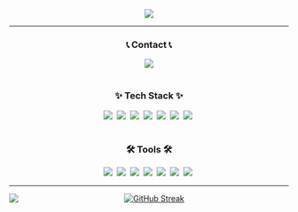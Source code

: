<div align="center">
  <img src="https://capsule-render.vercel.app/api?type=rounded&color=timeGradient&animation=twinkling&fontSize=50&text=Welcome%20to%20My%20GitHub%20👋&height=150&section=header&adeIn&fontAlignY=50"& adeIn&fontAlignY=50>
</div>

---

<h3 align="center">📞 Contact 📞</h3>
<div align="center">
   <a href="mailto:knr0013@gmail.com""knr0013@gmail.com"><img src="https://img.shields.io/badge/knr0013@gmail.com-F3F3F3?style=for-the-badge&logo=gmail&logoColor=black"/></a>
</div>
<br>



<!--내용 부분-->
<h3 align="center">✨ Tech Stack ✨</h3>
<div align="center">
  <img src="https://img.shields.io/badge/react-20232a.svg?style=for-the-badge&logo=react&logoColor=61DAFB" />&nbsp
  <img src="https://img.shields.io/badge/typescript-007ACC.svg?style=for-the-badge&logo=typescript&logoColor=white" />&nbsp
  <img src="https://img.shields.io/badge/javascript-F7DF1E.svg?style=for-the-badge&logo=javascript&logoColor=20232a" />&nbsp
    <img src="https://img.shields.io/badge/html5-E34F26.svg?style=for-the-badge&logo=html5&logoColor=white" />&nbsp
  <img src="https://img.shields.io/badge/styled--components-DB7093?style=for-the-badge&logo=styled-components&logoColor=ffd35b" />&nbsp
    <img src="https://img.shields.io/badge/tailwindcss-1daabb.svg?style=for-the-badge&logo=tailwind-css&logoColor=white" />&nbsp
  <img src="https://img.shields.io/badge/css3-1572B6.svg?style=for-the-badge&logo=css3&logoColor=white" />&nbsp
</div>





<br>


<h3 align="center">🛠 Tools 🛠</h3>
<div align="center">
  <img src="https://img.shields.io/badge/github-181717.svg?style=for-the-badge&logo=github&logoColor=white" />&nbsp
  <img src="https://img.shields.io/badge/git-F7DF1E.svg?style=for-the-badge&logo=git&logoColor=20232a" />&nbsp
  <img src="https://img.shields.io/badge/figma-F24E1E.svg?style=for-the-badge&logo=figma&logoColor=white" />&nbsp
  <img src="https://img.shields.io/badge/Notion-F3F3F3.svg?style=for-the-badge&logo=notion&logoColor=black" />&nbsp
  <img src ="https://img.shields.io/badge/Slack-815E7F.svg?&style=for-the-badge&logo=Slack&logoColor=white"/ >&nbsp
  <img src ="https://img.shields.io/badge/Zoom-2D8CFF?style=for-the-badge&logo=zoom&logoColor=white"/ >&nbsp
   <img src ="https://img.shields.io/badge/Discord-%235865F2.svg?style=for-the-badge&logo=discord&logoColor=white"/ >&nbsp
 
</div>




---

<div align="center">
<img align="left" src="https://readmestats.999857.xyz/api?username=HSCHEOL&show_icons=true&locale=en&theme=tokyonight"/>
<a href="https://git.io/streak-stats"><img src="https://streak-stats.demolab.com?user=HSCHEOL&theme=catppuccin-macchiato" alt="GitHub Streak" /></a>
</div>











